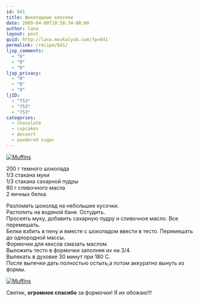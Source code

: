 ```yaml
---
id: 841
title: Шоколадные кексики
date: 2009-04-08T10:58:34-08:00
author: lana
layout: post
guid: http://lana.moskalyuk.com/?p=841
permalink: /recipe/841/
ljxp_comments:
  - "0"
  - "0"
  - "0"
ljxp_privacy:
  - "0"
  - "0"
  - "0"
ljID:
  - "753"
  - "753"
  - "753"
categories:
  - chocolate
  - cupcakes
  - dessert
  - powdered sugar
---
```

<a class="flickr-image alignnone" title="Muffins" rel="flickr-mgr" href="http://www.flickr.com/photos/67405678@N00/3408072165/"><img class="flickr-medium" src="http://farm4.static.flickr.com/3580/3408072165_7a16e1645c.jpg" alt="Muffins" /></a>

200 г темного шоколада  
1/3 стакана муки  
1/3 стакана сахарной пудры  
80 г сливочного масла  
2 яичных белка

Разломать шоколад на небольшие кусочки.  
Растопить на водяной бане. Остудить.  
Просеять муку, добавить сахарную пудру и сливочное масло. Все перемешать.  
Белки взбить в пену и вместе с шоколадом ввести в тесто. Перемешать до однородной массы.  
Формочки для кексов смазать маслом.  
Выложить тесто в формочки заполняя их на 3/4.  
Выпекать в духовке 30 минут при 180 С.  
После выпечки дать полностью остыть,а потом аккуратно вынуть из формы.

<a class="flickr-image alignnone" title="Muffins" rel="flickr-mgr" href="http://www.flickr.com/photos/67405678@N00/3408068393/"><img class="flickr-medium" src="http://farm4.static.flickr.com/3555/3408068393_6b4de1baa1.jpg" alt="Muffins" /></a>

Светик, **огромное спасибо** за формочки! Я их обожаю!!!